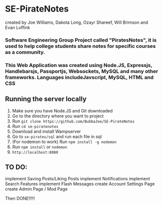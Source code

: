 # SE-PirateNotes
created by Joe Williams, Dakota Long, Ozayr Shareef, Will Brimson and Evan Loffink

### Software Engineering Group Project called "PiratesNotes", it is used to help college students share notes for specific courses as a community.

### This Web Application was created using Node.JS, Expressjs, Handlebarsjs, Passportjs, Websockets, MySQL and many other frameworks. Languages includeJavscript, MySQL, HTML and CSS

## Running the server locally

1. Make sure you have Node.JS and Git downloaded
2. Go to the directory where you want to project
3. Run ```git clone https://github.com/BubbaJoe/SE-PirateNotes```
4. Run ```cd se-piratenotes```
5. Download and install Wampserver
6. Go to ```se-pirates/sql``` and run each file in sql
7. (For nodemon to work) Run ```npm install -g nodemon``` 
8. Run ```npm install``` or ```nodemon```
9. ```http://localhost:8080```


## TO DO: 

implement Saving Posts/Liking Posts 
implement Notifications
implement Search Features
implement Flash Messages
create Account Settings Page
create Admin Page / Mod Page

Then DONE!!!!!